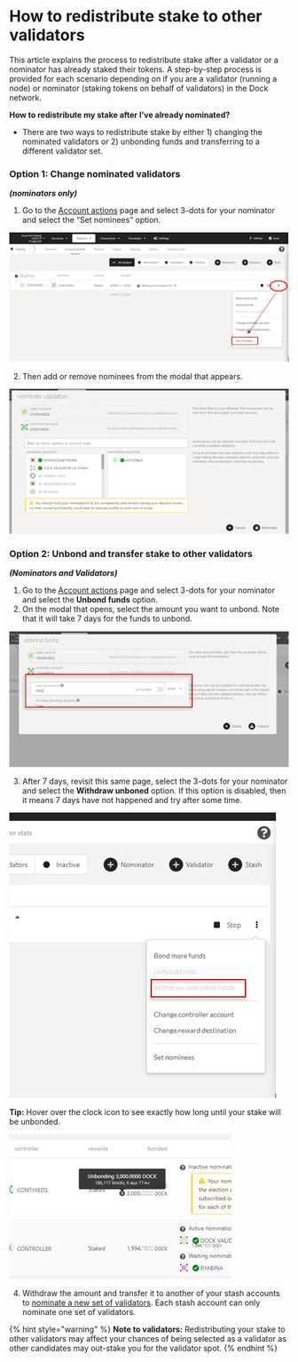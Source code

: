 # How to redistribute stake to other validators

This article explains the process to redistribute stake after a validator or a nominator has already staked their tokens. A step-by-step process is provided for each scenario depending on if you are a validator \(running a node\) or nominator \(staking tokens on behalf of validators\) in the Dock network.

**How to redistribute my stake after I’ve already nominated?**

* There are two ways to redistribute stake by either 1\) changing the nominated validators or 2\) unbonding funds and transferring to a different validator set.



### Option 1: Change nominated validators 

_**\(nominators only\)**_

1. Go to the [Account actions](https://fe.dock.io/#/staking/actions) page and select 3-dots for your nominator and select the “Set nominees” option.

![](../.gitbook/assets/1%20%285%29.png)

2. Then add or remove nominees from the modal that appears.

![](../.gitbook/assets/1%20%284%29.png)

### 

### Option 2: Unbond and transfer stake to other validators

_**\(Nominators and Validators\)**_

1. Go to the [Account actions](https://fe.dock.io/#/staking/actions) page and select 3-dots for your nominator and select the **Unbond funds** option.
2. On the modal that opens, select the amount you want to unbond. Note that it will take 7 days for the funds to unbond. 

![](../.gitbook/assets/1%20%286%29.png)

3. After 7 days, revisit this same page, select the 3-dots for your nominator and select the **Withdraw unboned** option. If this option is disabled, then it means 7 days have not happened and try after some time.



![](../.gitbook/assets/1%20%287%29.png)

**Tip:** Hover over the clock icon to see exactly how long until your stake will be unbonded.  


![](../.gitbook/assets/1%20%283%29.png)

  
  
4. Withdraw the amount and transfer it to another of your stash accounts to [nominate a new set of validators](https://docs.dock.io/staking/how-to-nominate-stake-on-dock). Each stash account can only nominate one set of validators.  


{% hint style="warning" %}
**Note to validators:** Redistributing your stake to other validators may affect your chances of being selected as a validator as other candidates may out-stake you for the validator spot.
{% endhint %}

